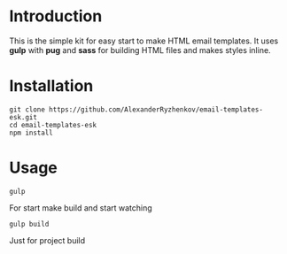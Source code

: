 # Introduction 
This is the simple kit for easy start to make HTML email templates.
It uses **gulp** with **pug** and **sass** for building HTML files and makes styles inline.

# Installation
```console
git clone https://github.com/AlexanderRyzhenkov/email-templates-esk.git
cd email-templates-esk
npm install
```

# Usage
```console
gulp
```
For start make build and start watching

```console
gulp build
```
Just for project build